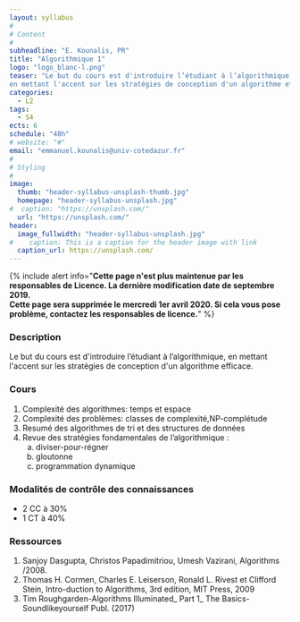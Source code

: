 ```yaml
---
layout: syllabus
#
# Content
#
subheadline: "E. Kounalis, PR"
title: "Algorithmique 1"
logo: "logo_blanc-l.png"
teaser: "Le but du cours est d'introduire l’étudiant à l’algorithmique,
en mettant l'accent sur les stratégies de conception d'un algorithme efficace."
categories:
  - L2
tags:
  - S4
ects: 6
schedule: "48h"
# website: "#"
email: "emmanuel.kounalis@univ-cotedazur.fr"
#
# Styling
#
image:
  thumb: "header-syllabus-unsplash-thumb.jpg"
  homepage: "header-syllabus-unsplash.jpg"
#  caption: "https://unsplash.com/"
  url: "https://unsplash.com/"
header:
  image_fullwidth: "header-syllabus-unsplash.jpg"
#    caption: This is a caption for the header image with link
  caption_url: https://unsplash.com/  
---
```


{% include alert info="<b>Cette page n'est plus maintenue par les responsables de Licence. La dernière modification date de septembre 2019.<br/>Cette page sera supprimée le mercredi 1er avril 2020. Si cela vous pose problème, contactez les responsables de licence.</b>" %}

###  Description ###
Le but du cours est d'introduire l’étudiant à l’algorithmique, 
en mettant l'accent sur les stratégies de conception d'un algorithme efficace.

###  Cours ###
<ol type="1">
  <li>Complexité des algorithmes: temps et espace</li>
  <li>Complexité des problèmes: classes de complexité,NP-complétude</li>
  <li>Resumé des algorithmes de tri et des structures de données</li>
  <li>Revue  des stratégies fondamentales de l’algorithmique : 
  <ol type="a">
    <li>diviser-pour-régner</li>
    <li>gloutonne</li>
    <li>programmation dynamique</li>
  </ol></li>
</ol>
 
###  Modalités de contrôle des connaissances ###

- 2 CC à 30%
- 1 CT à 40%

###  Ressources ###
1. Sanjoy Dasgupta, Christos Papadimitriou, Umesh Vazirani, Algorithms /2008. 
2. Thomas H. Cormen, Charles E. Leiserson, Ronald L. Rivest et Clifford Stein,
Intro-duction to Algorithms, 3rd edition, MIT Press, 2009
3. Tim Roughgarden-Algorithms Illuminated_ Part 1_ The Basics-Soundlikeyourself 
Publ. (2017)
